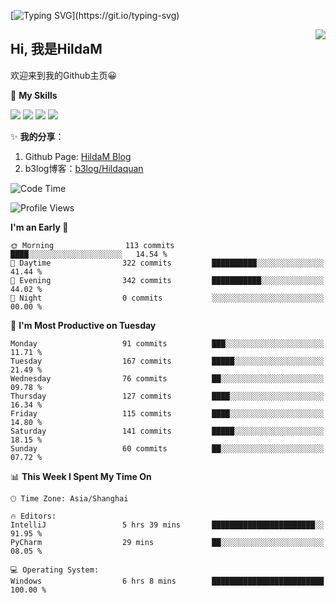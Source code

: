[![Typing SVG](https://readme-typing-svg.herokuapp.com?size=50&duration=5000&color=8C43EA&vCenter=true&width=2000&height=70&lines=开拓视野,+冲破艰险,+洞悉所有,+贴近生活,+寻找真爱,+感受彼此;这就是人生的目的.)](https://git.io/typing-svg)

<a href="#">
  <img align="right" src="https://github-readme-stats.vercel.app/api?username=HildaM&count_private=true&show_icons=true&bg_color=15,f2f7fd,E0EAFC" />
</a>

## Hi, 我是HildaM

欢迎来到我的Github主页😀

🌟 **My Skills**  

![](https://img.shields.io/badge/-Python-3776AB?style=flat-square&logo=Python&logoColor=fff)
![](https://img.shields.io/badge/-Java-F7DF1E?style=flat-square&logo=Java&logoColor=fff)
![](https://img.shields.io/badge/-Linux-000000?style=flat-square&logo=Linux&logoColor=fff)
![](https://img.shields.io/badge/-Golang-000000?style=flat-square&logo=Golang&logoColor=fff)


✨ **我的分享**：

1. Github Page: [HildaM Blog](https://hildam.github.io)
2. b3log博客：[b3log/Hildaquan](https://ld246.com/member/Hildaquan/articles)




<!--START_SECTION:waka-->
![Code Time](http://img.shields.io/badge/Code%20Time-150%20hrs%2051%20mins-blue)

![Profile Views](http://img.shields.io/badge/Profile%20Views-4-blue)

**I'm an Early 🐤** 

```text
🌞 Morning                113 commits         ████░░░░░░░░░░░░░░░░░░░░░   14.54 % 
🌆 Daytime                322 commits         ██████████░░░░░░░░░░░░░░░   41.44 % 
🌃 Evening                342 commits         ███████████░░░░░░░░░░░░░░   44.02 % 
🌙 Night                  0 commits           ░░░░░░░░░░░░░░░░░░░░░░░░░   00.00 % 
```
📅 **I'm Most Productive on Tuesday** 

```text
Monday                   91 commits          ███░░░░░░░░░░░░░░░░░░░░░░   11.71 % 
Tuesday                  167 commits         █████░░░░░░░░░░░░░░░░░░░░   21.49 % 
Wednesday                76 commits          ██░░░░░░░░░░░░░░░░░░░░░░░   09.78 % 
Thursday                 127 commits         ████░░░░░░░░░░░░░░░░░░░░░   16.34 % 
Friday                   115 commits         ████░░░░░░░░░░░░░░░░░░░░░   14.80 % 
Saturday                 141 commits         █████░░░░░░░░░░░░░░░░░░░░   18.15 % 
Sunday                   60 commits          ██░░░░░░░░░░░░░░░░░░░░░░░   07.72 % 
```


📊 **This Week I Spent My Time On** 

```text
🕑︎ Time Zone: Asia/Shanghai

🔥 Editors: 
IntelliJ                 5 hrs 39 mins       ███████████████████████░░   91.95 % 
PyCharm                  29 mins             ██░░░░░░░░░░░░░░░░░░░░░░░   08.05 % 

💻 Operating System: 
Windows                  6 hrs 8 mins        █████████████████████████   100.00 % 
```


<!--END_SECTION:waka-->
